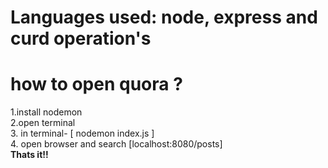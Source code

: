 # Languages used: node, express and curd operation's

<h1>how to open quora ? </h1>
1.install nodemon <br>
2.open terminal    <br>
3. in terminal-  [ nodemon index.js ]  <br>
4. open browser and search [localhost:8080/posts]  <br>
<b>Thats it!!</b>
